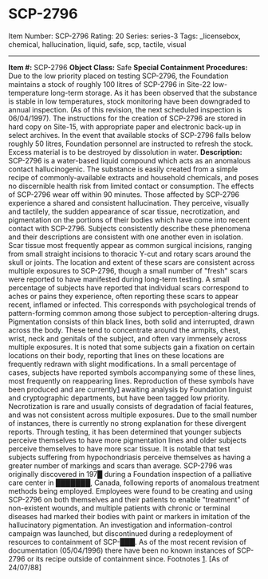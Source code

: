 # SCP-2796
Item Number: SCP-2796
Rating: 20
Series: series-3
Tags: _licensebox, chemical, hallucination, liquid, safe, scp, tactile, visual

---

**Item #:** SCP-2796
**Object Class:** Safe
**Special Containment Procedures:** Due to the low priority placed on testing SCP-2796, the Foundation maintains a stock of roughly 100 litres of SCP-2796 in Site-22 low-temperature long-term storage. As it has been observed that the substance is stable in low temperatures, stock monitoring have been downgraded to annual inspection. (As of this revision, the next scheduled inspection is 06/04/1997).
The instructions for the creation of SCP-2796 are stored in hard copy on Site-15, with appropriate paper and electronic back-up in select archives. In the event that available stocks of SCP-2796 falls below roughly 50 litres, Foundation personnel are instructed to refresh the stock.
Excess material is to be destroyed by dissolution in water.
**Description:** SCP-2796 is a water-based liquid compound which acts as an anomalous contact hallucinogenic. The substance is easily created from a simple recipe of commonly-available extracts and household chemicals, and poses no discernible health risk from limited contact or consumption. The effects of SCP-2796 wear off within 90 minutes.
Those affected by SCP-2796 experience a shared and consistent hallucination. They perceive, visually and tactilely, the sudden appearance of scar tissue, necrotization, and pigmentation on the portions of their bodies which have come into recent contact with SCP-2796. Subjects consistently describe these phenomena and their descriptions are consistent with one another even in isolation.
Scar tissue most frequently appear as common surgical incisions, ranging from small straight incisions to thoracic Y-cut and rotary scars around the skull or joints. The location and extent of these scars are consistent across multiple exposures to SCP-2796, though a small number of "fresh" scars were reported to have manifested during long-term testing. A small percentage of subjects have reported that individual scars correspond to aches or pains they experience, often reporting these scars to appear recent, inflamed or infected. This corresponds with psychological trends of pattern-forming common among those subject to perception-altering drugs.
Pigmentation consists of thin black lines, both solid and interrupted, drawn across the body. These tend to concentrate around the armpits, chest, wrist, neck and genitals of the subject, and often vary immensely across multiple exposures. It is noted that some subjects gain a fixation on certain locations on their body, reporting that lines on these locations are frequently redrawn with slight modifications. In a small percentage of cases, subjects have reported symbols accompanying some of these lines, most frequently on reappearing lines. Reproduction of these symbols have been produced and are currently[1](javascript:;) awaiting analysis by Foundation linguist and cryptographic departments, but have been tagged low priority.
Necrotization is rare and usually consists of degradation of facial features, and was not consistent across multiple exposures. Due to the small number of instances, there is currently no strong explanation for these divergent reports.
Through testing, it has been determined that younger subjects perceive themselves to have more pigmentation lines and older subjects perceive themselves to have more scar tissue. It is notable that test subjects suffering from hypochondriasis perceive themselves as having a greater number of markings and scars than average.
SCP-2796 was originally discovered in 197█ during a Foundation inspection of a palliative care center in ███████, Canada, following reports of anomalous treatment methods being employed. Employees were found to be creating and using SCP-2796 on both themselves and their patients to enable "treatment" of non-existent wounds, and multiple patients with chronic or terminal diseases had marked their bodies with paint or markers in imitation of the hallucinatory pigmentation. An investigation and information-control campaign was launched, but discontinued during a redeployment of resources to containment of SCP-███. As of the most recent revision of documentation (05/04/1996) there have been no known instances of SCP-2796 or its recipe outside of containment since.
Footnotes
[1](javascript:;). [As of 24/07/88]